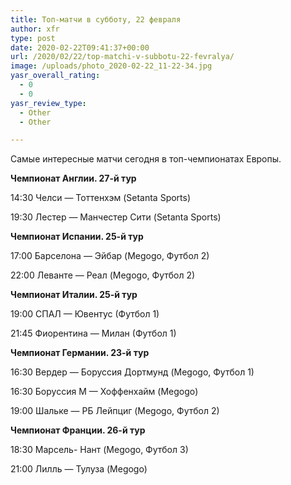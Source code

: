 ```yaml
---
title: Топ-матчи в субботу, 22 февраля
author: xfr
type: post
date: 2020-02-22T09:41:37+00:00
url: /2020/02/22/top-matchi-v-subbotu-22-fevralya/
image: /uploads/photo_2020-02-22_11-22-34.jpg
yasr_overall_rating:
  - 0
  - 0
yasr_review_type:
  - Other
  - Other

---
```

Самые интересные матчи сегодня в топ-чемпионатах Европы.

**Чемпионат Англии. 27-й тур**

14:30 Челси &#8212; Тоттенхэм (Setanta Sports)
  
19:30 Лестер &#8212; Манчестер Сити (Setanta Sports)

**Чемпионат Испании. 25-й тур**

17:00 Барселона &#8212; Эйбар (Megogo, Футбол 2)
  
22:00 Леванте &#8212; Реал (Megogo, Футбол 2)

**Чемпионат Италии. 25-й тур**

19:00 СПАЛ &#8212; Ювентус (Футбол 1)
  
21:45 Фиорентина &#8212; Милан (Футбол 1)

**Чемпионат Германии. 23-й тур**

16:30 Вердер &#8212; Боруссия Дортмунд (Megogo, Футбол 1)
  
16:30 Боруссия М &#8212; Хоффенхайм (Megogo)
  
19:00 Шальке &#8212; РБ Лейпциг (Megogo, Футбол 2)

**Чемпионат Франции. 26-й тур**

18:30 Марсель- Нант (Megogo, Футбол 3)
  
21:00 Лилль &#8212; Тулуза (Megogo)